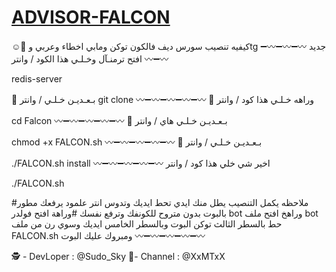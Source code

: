 # [ADVISOR-FALCON](https://t.me/XxMTxX)
 
 
☺️🚩 كيفيه تنصيب سورس ديف فالكون
 توكن ومابي اخطاء وعربي وtg جديد
〰➖〰➖〰➖〰➖〰
افتح ترمنـآل وخـلـي هذا الكود / وانتر

redis-server

🚩 بـعـديـن خـلـي / وانتر
git clone 
〰➖〰➖〰➖〰➖〰
🚩 وراهه خـلـي هذا كود / وانتر

cd Falcon
〰➖〰➖〰➖〰➖〰
🚩 بـعـديـن خـلـي هاي / وانتر

chmod +x FALCON.sh
〰➖〰➖〰➖〰➖〰
🚩 بـعـديـن خـلـي / وانتر

./FALCON.sh install
〰➖〰➖〰➖〰➖〰
 اخير شي خلي هذا كود / وانتر 

./FALCON.sh

#ملاحظه يكمل التنصيب يطل منك ايدي 
تحط ايديك وتدوس انتر 
علمود يرفعك مطور بالبوت
بدون متروح للكونفك وترفع نفسك
#وراهة افتح فولدر bot 
وراهخ افتح ملف bot 
حط بالسطر الثالث توكن البوت
وبالسطر الخامس ايديك 
وسوي رن من ملف 
FALCON.sh
ومبروك عليك البوت 
〰➖〰➖〰➖〰➖〰

🕵 - DevLoper : @Sudo_Sky
 📍- Channel : @XxMTxX
